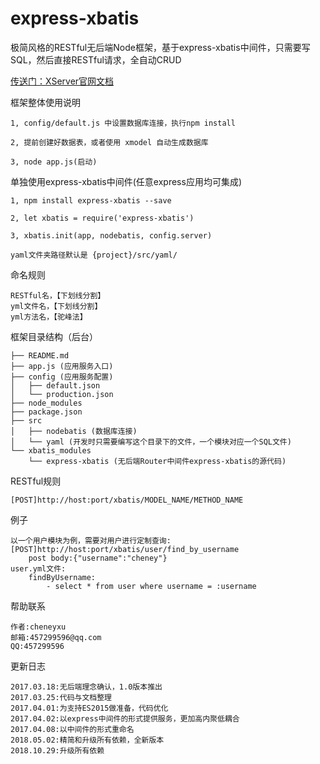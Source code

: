 # express-xbatis
极简风格的RESTful无后端Node框架，基于express-xbatis中间件，只需要写SQL，然后直接RESTful请求，全自动CRUD

[传送门：XServer官网文档](http://www.xserver.top)

框架整体使用说明
>
	1, config/default.js 中设置数据库连接，执行npm install

	2, 提前创建好数据表，或者使用 xmodel 自动生成数据库

	3, node app.js(启动)

单独使用express-xbatis中间件(任意express应用均可集成)
>
	1, npm install express-xbatis --save

	2, let xbatis = require('express-xbatis')

	3, xbatis.init(app, nodebatis, config.server)

	yaml文件夹路径默认是 {project}/src/yaml/

命名规则
>
	RESTful名，【下划线分割】
	yml文件名，【下划线分割】
	yml方法名，【驼峰法】

框架目录结构（后台）
>
	├── README.md
	├── app.js (应用服务入口)
	├── config (应用服务配置)
	│   ├── default.json
	│   └── production.json
	├── node_modules
	├── package.json
	├── src
	│   ├── nodebatis (数据库连接)
	│   └── yaml (开发时只需要编写这个目录下的文件，一个模块对应一个SQL文件)
	└── xbatis_modules
	    └── express-xbatis (无后端Router中间件express-xbatis的源代码)

RESTful规则
>
	[POST]http://host:port/xbatis/MODEL_NAME/METHOD_NAME

例子
>
	以一个用户模块为例，需要对用户进行定制查询:
	[POST]http://host:port/xbatis/user/find_by_username
		post body:{"username":"cheney"}
	user.yml文件:
		findByUsername:	
    		- select * from user where username = :username

帮助联系
>
	作者:cheneyxu
	邮箱:457299596@qq.com
	QQ:457299596

更新日志
>
	2017.03.18:无后端理念确认，1.0版本推出
	2017.03.25:代码与文档整理
	2017.04.01:为支持ES2015做准备，代码优化
	2017.04.02:以express中间件的形式提供服务，更加高内聚低耦合
	2017.04.08:以中间件的形式重命名
	2018.05.02:精简和升级所有依赖，全新版本
	2018.10.29:升级所有依赖